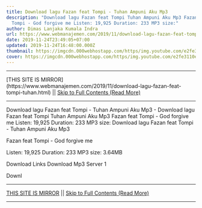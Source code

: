 ```yaml
---
title: Download lagu Fazan feat Tompi - Tuhan Ampuni Aku Mp3
description: "Download lagu Fazan feat Tompi Tuhan Ampuni Aku Mp3 Fazan feat
  Tompi - God forgive me Listen: 19,925 Duration: 233 MP3 size:"
author: Dimas Lanjaka Kumala Indra
url: https://www.webmanajemen.com/2019/11/download-lagu-fazan-feat-tompi-tuhan.html
date: 2019-11-24T23:49:05+07:00
updated: 2019-11-24T16:48:00.000Z
thumbnail: https://imgcdn.000webhostapp.com/https/img.youtube.com/e2fe3110e2133f05ee105f6c5bfd012b.jpeg
cover: https://imgcdn.000webhostapp.com/https/img.youtube.com/e2fe3110e2133f05ee105f6c5bfd012b.jpeg
---
```


<hr/> [THIS SITE IS MIRROR](https://www.webmanajemen.com/2019/11/download-lagu-fazan-feat-tompi-tuhan.html) || <a href="https://www.webmanajemen.com/2019/11/download-lagu-fazan-feat-tompi-tuhan.html" rel="follow" class="button" id="read-more">Skip to Full Contents (Read More)</a> <hr/> Download lagu Fazan feat Tompi - Tuhan Ampuni Aku Mp3 - Download lagu Fazan feat Tompi Tuhan Ampuni Aku Mp3 Fazan feat Tompi - God forgive me Listen: 19,925 Duration: 233 MP3 size: Download lagu Fazan feat Tompi - Tuhan Ampuni Aku Mp3

  Fazan feat Tompi - God forgive me 

  Listen: 19,925 
  Duration: 233 
  MP3 size: 3.64MB 

  Download Links 
  Download Mp3 Server 1 

  Downl <hr/> [THIS SITE IS MIRROR](https://www.webmanajemen.com/2019/11/download-lagu-fazan-feat-tompi-tuhan.html) || <a href="https://www.webmanajemen.com/2019/11/download-lagu-fazan-feat-tompi-tuhan.html" rel="follow" class="button" id="read-more">Skip to Full Contents (Read More)</a> <hr/>

<script>
    if (location.host.includes('dimaslanjaka12')) {
      location.replace('https://www.webmanajemen.com/2019/11/download-lagu-fazan-feat-tompi-tuhan.html');
    }
  </script>